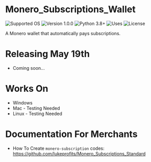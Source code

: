 # Monero_Subscriptions_Wallet
![Supported OS](https://img.shields.io/badge/Supported%20OS-Windows%20/%20Mac%20/%20Linux-orange.svg)
![Version 1.0.0](https://img.shields.io/badge/Version-1.0.0-orange.svg)
![Python 3.8+](https://img.shields.io/badge/Python-3.8+-orange.svg)
![Uses](https://img.shields.io/badge/Uses-Monero%20RPC-orange.svg)
![License](https://img.shields.io/badge/License-MIT-orange.svg)



A Monero wallet that automatically pays subscriptions.

# Releasing May 19th
- Coming soon... 

# Works On
- Windows
- Mac - Testing Needed
- Linux - Testing Needed

# Documentation For Merchants
- How To Create `monero-subscription` codes: https://github.com/lukeprofits/Monero_Subscriptions_Standard
